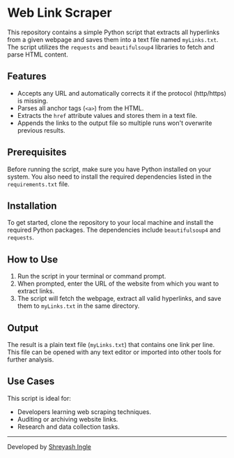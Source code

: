# Web Link Scraper

This repository contains a simple Python script that extracts all hyperlinks from a given webpage and saves them into a text file named `myLinks.txt`. The script utilizes the `requests` and `beautifulsoup4` libraries to fetch and parse HTML content.

## Features
- Accepts any URL and automatically corrects it if the protocol (http/https) is missing.
- Parses all anchor tags (`<a>`) from the HTML.
- Extracts the `href` attribute values and stores them in a text file.
- Appends the links to the output file so multiple runs won't overwrite previous results.

## Prerequisites
Before running the script, make sure you have Python installed on your system. You also need to install the required dependencies listed in the `requirements.txt` file.

## Installation
To get started, clone the repository to your local machine and install the required Python packages. The dependencies include `beautifulsoup4` and `requests`.

## How to Use
1. Run the script in your terminal or command prompt.
2. When prompted, enter the URL of the website from which you want to extract links.
3. The script will fetch the webpage, extract all valid hyperlinks, and save them to `myLinks.txt` in the same directory.

## Output
The result is a plain text file (`myLinks.txt`) that contains one link per line. This file can be opened with any text editor or imported into other tools for further analysis.

## Use Cases
This script is ideal for:
- Developers learning web scraping techniques.
- Auditing or archiving website links.
- Research and data collection tasks.

---


Developed by [Shreyash Ingle](https://github.com/shreyash0019)

